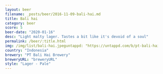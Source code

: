 ```yaml
---
layout: beer
filename: _posts/beer/2016-11-09-bali-hai.md
title: Bali hai
category: beer
score: 5
beer-date: "2020-01-16"
desc: "Light malty lager. Tastes a bit like it's devoid of a soul"
permalink: /beer/:title.html
img: /img/list/bali-hai.jpeguntappd: "https://untappd.com/b/pt-bali-hai-brewery-bali-hai/20047"
country: "Indonesia"
brewery: "PT Bali Hai Brewery"
breweryURL: "breweryURL"
style: "Lager - Pale"
---
```

